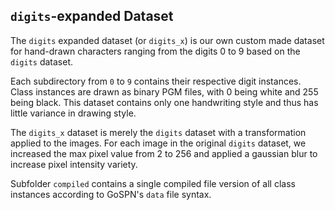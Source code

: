 ## `digits`-expanded Dataset

The `digits` expanded dataset (or `digits_x`) is our own custom made dataset for hand-drawn
characters ranging from the digits 0 to 9 based on the `digits` dataset.

Each subdirectory from `0` to `9` contains their respective digit
instances. Class instances are drawn as binary PGM files, with 0 being
white and 255 being black. This dataset contains only one handwriting
style and thus has little variance in drawing style.

The `digits_x` dataset is merely the `digits` dataset with a
transformation applied to the images. For each image in the original
`digits` dataset, we increased the max pixel value from 2 to 256 and
applied a gaussian blur to increase pixel intensity variety.

Subfolder `compiled` contains a single compiled file version of all
class instances according to GoSPN's `data` file syntax.
